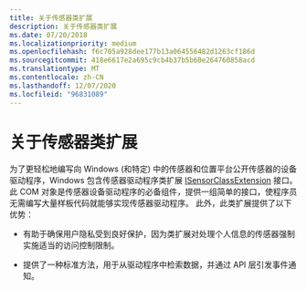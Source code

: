 ```yaml
---
title: 关于传感器类扩展
description: 关于传感器类扩展
ms.date: 07/20/2018
ms.localizationpriority: medium
ms.openlocfilehash: f6c705a928dee177b13a064556482d1263cf186d
ms.sourcegitcommit: 418e6617e2a695c9cb4b37b5b60e264760858acd
ms.translationtype: MT
ms.contentlocale: zh-CN
ms.lasthandoff: 12/07/2020
ms.locfileid: "96831089"
---
```

# <a name="about-the-sensor-class-extension"></a>关于传感器类扩展


为了更轻松地编写向 Windows (和特定) 中的传感器和位置平台公开传感器的设备驱动程序，Windows 包含传感器驱动程序类扩展 [ISensorClassExtension](/windows-hardware/drivers/ddi/sensorsclassextension/nn-sensorsclassextension-isensorclassextension) 接口。 此 COM 对象是传感器设备驱动程序的必备组件，提供一组简单的接口，使程序员无需编写大量样板代码就能够实现传感器驱动程序。 此外，此类扩展提供了以下优势：

-   有助于确保用户隐私受到良好保护，因为类扩展对处理个人信息的传感器强制实施适当的访问控制限制。

-   提供了一种标准方法，用于从驱动程序中检索数据，并通过 API 层引发事件通知。

 

